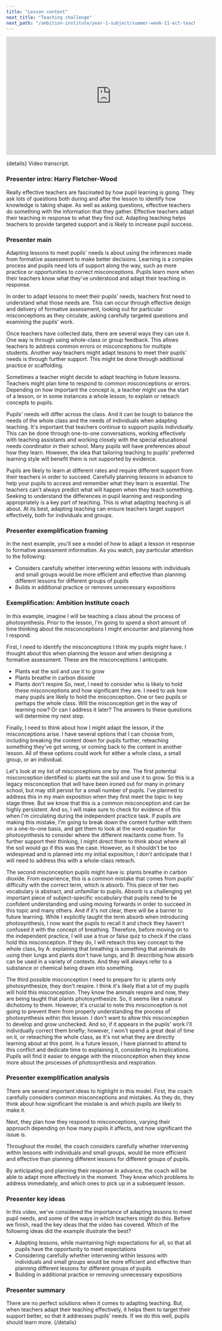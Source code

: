 ```yaml
---
title: "Lesson content"
next_title: "Teaching challenge"
next_path: "/ambition-institute/year-1-subject/summer-week-11-ect-teaching-challenge"
---
```


<iframe width="560" height="315" src="https://www.youtube.com/embed/yYedhRQjH3Y" title="YouTube video player" frameborder="0" allow="accelerometer; autoplay; clipboard-write; encrypted-media; gyroscope; picture-in-picture; web-share" allowfullscreen></iframe>


{details}
Video transcript.



### Presenter intro: Harry Fletcher-Wood
Really effective teachers are fascinated by how pupil learning is going. They ask
lots of questions both during and after the lesson to identify how knowledge is taking
shape. As well as asking questions, effective teachers do something with the information
that they gather. Effective teachers adapt their teaching in response to what they
find out. Adapting teaching helps teachers to provide targeted support and is likely
to increase pupil success.
### Presenter main
Adapting lessons to meet pupils' needs is about using the inferences made from formative
assessment to make better decisions. Learning is a complex process and pupils need
lots of support along the way, such as more practice or opportunities to correct
misconceptions. Pupils learn more when their teachers know what they've understood
and adapt their teaching in response.

In order to adapt lessons to meet their pupils' needs, teachers first need to understand what those needs are. This can occur through effective design and delivery of formative assessment, looking out for particular misconceptions as they circulate, asking carefully targeted questions and examining the pupils' work.

Once teachers have collected data, there are several ways they can use it. One way is through using whole-class or group feedback. This allows teachers to address common errors or misconceptions for multiple students. Another way teachers might adapt lessons to meet their pupils' needs is through further support. This might be done through additional practice or scaffolding.

Sometimes a teacher might decide to adapt teaching in future lessons. Teachers might plan time to respond to common misconceptions or errors. Depending on how important the concept is, a teacher might use the start of a lesson, or in some instances a whole lesson, to explain or reteach concepts to pupils.

Pupils' needs will differ across the class. And it can be tough to balance the needs of the whole class and the needs of individuals when adapting teaching. It's important that teachers continue to support pupils individually. This can be done through one-to-one conversations, working effectively with teaching assistants and working closely with the special educational needs coordinator in their school. Many pupils will have preferences about how they learn. However, the idea that tailoring teaching to pupils' preferred learning style will benefit them is not supported by evidence.

Pupils are likely to learn at different rates and require different support from their teachers in order to succeed. Carefully planning lessons in advance to help your pupils to access and remember what they learn is essential. The teachers can't always predict what will happen when they teach something. Seeking to understand the differences in pupil learning and responding appropriately is a key part of teaching. This is what adapting teaching is all about. At its best, adapting teaching can ensure teachers target support effectively, both for individuals and groups.

### Presenter exemplification framing
In the next example, you'll see a model of how to adapt a lesson in response to formative
assessment information. As you watch, pay particular attention to the following:
- Considers carefully whether intervening within lessons with individuals and small groups would be more efficient and effective than planning different lessons for different groups of pupils 
- Builds in additional practice or removes unnecessary expositions
### Exemplification: Ambition Institute coach
In this example, imagine I will be teaching a class about the process of
photosynthesis. Prior to the lesson, I'm going to spend a short amount of time
thinking about the misconceptions I might encounter and planning how I respond.

First, I need to identify the misconceptions I think my pupils might have. I thought about this when planning the lesson and when designing a formative assessment. These are the misconceptions I anticipate.

- Plants eat the soil and use it to grow
- Plants breathe in carbon dioxide
- Plants don't respire
So, next, I need to consider who is likely to hold these misconceptions and how significant
they are. I need to ask how many pupils are likely to hold the misconception. One
or two pupils or perhaps the whole class. Will the misconception get in the way of
learning now? Or can I address it later? The answers to these questions will determine
my next step.

Finally, I need to think about how I might adapt the lesson, if the misconceptions arise. I have several options that I can choose from, including breaking the content down for pupils further, reteaching something they've got wrong, or coming back to the content in another lesson. All of these options could work for either a whole class, a small group, or an individual.

Let's look at my list of misconceptions one by one. The first potential misconception identified is: plants eat the soil and use it to grow. So this is a legacy misconception that will have been ironed out for many in primary school, but may still persist for a small number of pupils. I've planned to address this in my main exposition when they first meet the topic in key stage three. But we know that this is a common misconception and can be highly persistent. And so, I will make sure to check for evidence of this when I'm circulating during the independent practice task. If pupils are making this mistake, I'm going to break down the content further with them on a one-to-one basis, and get them to look at the word equation for photosynthesis to consider where the different reactants come from. To further support their thinking, I might direct them to think about where all the soil would go if this was the case. However, as it shouldn't be too widespread and is planned into my initial exposition, I don't anticipate that I will need to address this with a whole-class reteach.

The second misconception pupils might have is: plants breathe in carbon dioxide. From experience, this is a common mistake that comes from pupils' difficulty with the correct term, which is absorb. This piece of tier two vocabulary is abstract, and unfamiliar to pupils. Absorb is a challenging yet important piece of subject-specific vocabulary that pupils need to be confident understanding and using moving forwards in order to succeed in this topic and many others. And if it's not clear, there will be a barrier to future learning. While I explicitly taught the term absorb when introducing photosynthesis, I now want the pupils to recall it and check they haven't confused it with the concept of breathing. Therefore, before moving on to the independent practice, I will use a true or false quiz to check if the class hold this misconception. If they do, I will reteach this key concept to the whole class, by A: explaining that breathing is something that animals do using their lungs and plants don't have lungs, and B: describing how absorb can be used in a variety of contexts. And they will always refer to a substance or chemical being drawn into something.

The third possible misconception I need to prepare for is: plants only photosynthesize, they don't respire. I think it's likely that a lot of my pupils will hold this misconception. They know the animals respire and now, they are being taught that plants photosynthesize. So, it seems like a natural dichotomy to them. However, it's crucial to note this misconception is not going to prevent them from properly understanding the process of photosynthesis within this lesson. I don't want to allow this misconception to develop and grow unchecked. And so, if it appears in the pupils' work I'll individually correct them briefly; however, I won't spend a great deal of time on it, or reteaching the whole class, as it's not what they are directly learning about at this point. In a future lesson, I have planned to attend to this conflict and dedicate time to explaining it, considering its implications. Pupils will find it easier to engage with the misconception when they know more about the processes of photosynthesis and respiration.

### Presenter exemplification analysis
There are several important ideas to highlight in this model. First, the coach carefully
considers common misconceptions and mistakes. As they do, they think about how significant
the mistake is and which pupils are likely to make it.

Next, they plan how they respond to misconceptions, varying their approach depending on how many pupils it affects, and how significant the issue is.

Throughout the model, the coach considers carefully whether intervening within lessons with individuals and small groups, would be more efficient and effective than planning different lessons for different groups of pupils.

By anticipating and planning their response in advance, the coach will be able to adapt more effectively in the moment. They know which problems to address immediately, and which ones to pick up in a subsequent lesson.

### Presenter key ideas
In this video, we've considered the importance of adapting lessons to meet pupil
needs, and some of the ways in which teachers might do this. Before we finish, read
the key ideas that the video has covered. Which of the following ideas did the example
illustrate the best?
- Adapting lessons, while maintaining high expectations for all, so that all pupils have the opportunity to meet expectations 
- Considering carefully whether intervening within lessons with individuals and small groups would be more efficient and effective than planning different lessons for different groups of pupils 
- Building in additional practice or removing unnecessary expositions
### Presenter summary
There are no perfect solutions when it comes to adapting teaching. But, when
teachers adapt their teaching effectively, it helps them to target their support
better, so that it addresses pupils' needs. If we do this well, pupils should
learn more.  {/details}


